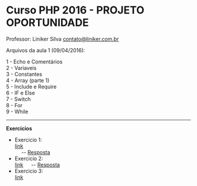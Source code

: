 ﻿﻿Curso PHP 2016 - PROJETO OPORTUNIDADE
=================================
Professor: Liniker Silva <contato@liniker.com.br>

Arquivos da aula 1 (09/04/2016):

1 - Echo e Comentários
<br>
2 - Variaveis
<br>
3 - Constantes
<br>
4 - Array (parte 1)
<br>
5 - Include e Require
<br>
6 - IF e Else
<br>
7 - Switch
<br>
8 - For 
<br>
9 - While

<hr>
<b>Exercícios</b>
<ul>
	<li>
	Exercicio 1:<br>
	<a href='https://github.com/linikerdev/curso-php-2016/blob/master/exercicios/exec_01.md'>link</a>
	<br>
	&emsp; -- <a href="https://github.com/linikerdev/curso-php-2016/blob/master/respostas/resposta_01.md">Resposta</a>
	</li>
	<li>
	Exercicio 2:<br>
	<a href='https://github.com/linikerdev/curso-php-2016/blob/master/exercicios/exec_02.md'>link</a>
	&emsp; -- <a href="https://github.com/linikerdev/curso-php-2016/blob/master/respostas/resposta_02.md">Resposta</a>
	</li>
	<li>
	Exercicio 3:<br>
	<a href='https://github.com/linikerdev/curso-php-2016/blob/master/exercicios/exec_03.md'>link</a>